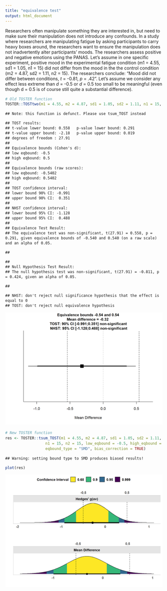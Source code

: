 ```yaml
---
title: "equivalence test"
output: html_document
---
```



Researchers often manipulate something they are interested in, but need to make sure their manipulation does not introduce any confounds. In a study where researchers are manipulating fatigue by asking participants to carry heavy boxes around, the researchers want to ensure the manipulation does not inadvertently alter participants’ moods. The researchers assess positive and negative emotions using the PANAS. Let’s assume in one specific experiment, positive mood in the experimental fatigue condition (m1 = 4.55, sd1 = 1.05, n1 = 15) did not differ from the mood in the the control condition (m2 = 4.87, sd2 = 1.11, n2 = 15). The researchers conclude: “Mood did not differ between conditions, *t* = -0.81, *p* = .42”. Let’s assume we consider any effect less extreme than *d* = -0.5 or *d* = 0.5 too small to be meaningful (even though d = 0.5 is of course still quite a substantial difference).


```r
# Old TOSTER function
TOSTER::TOSTtwo(m1 = 4.55, m2 = 4.87, sd1 = 1.05, sd2 = 1.11, n1 = 15, n2 = 15, low_eqbound_d = -0.5, high_eqbound_d = 0.5)
```

```
## Note: this function is defunct. Please use tsum_TOST instead
```

```
## TOST results:
## t-value lower bound: 0.558 	p-value lower bound: 0.291
## t-value upper bound: -2.18 	p-value upper bound: 0.019
## degrees of freedom : 27.91
## 
## Equivalence bounds (Cohen's d):
## low eqbound: -0.5 
## high eqbound: 0.5
## 
## Equivalence bounds (raw scores):
## low eqbound: -0.5402 
## high eqbound: 0.5402
## 
## TOST confidence interval:
## lower bound 90% CI: -0.991
## upper bound 90% CI:  0.351
## 
## NHST confidence interval:
## lower bound 95% CI: -1.128
## upper bound 95% CI:  0.488
## 
## Equivalence Test Result:
## The equivalence test was non-significant, t(27.91) = 0.558, p = 0.291, given equivalence bounds of -0.540 and 0.540 (on a raw scale) and an alpha of 0.05.
```

```
## 
```

```
## 
## Null Hypothesis Test Result:
## The null hypothesis test was non-significant, t(27.91) = -0.811, p = 0.424, given an alpha of 0.05.
```

```
## 
```

```
## NHST: don't reject null significance hypothesis that the effect is equal to 0 
## TOST: don't reject null equivalence hypothesis
```

<img src="equivalencetest_files/figure-html/unnamed-chunk-1-1.png" width="672" />

```r
# New TOSTER function
res <- TOSTER::tsum_TOST(m1 = 4.55, m2 = 4.87, sd1 = 1.05, sd2 = 1.11,
                  n1 = 15, n2 = 15, low_eqbound = -0.5, high_eqbound = 0.5,
                  eqbound_type = "SMD", bias_correction = TRUE)
```

```
## Warning: setting bound type to SMD produces biased results!
```

```r
plot(res)
```

<img src="equivalencetest_files/figure-html/unnamed-chunk-1-2.png" width="672" />

